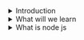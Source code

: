 <details>
<summary>Introduction</summary>

- Node and Express FUndamentals
- Complex REST API
- MERN API
- More Projectsimage.png
</details>

<details>
<summary>What will we learn</summary>

- Node Fundamentals
- Express.js
- MongoDb, Mongoose
- Applications
- Deployment
</details>

<details>
<summary>What is node js</summary>

- Environment to run JS outside Browser
- Built on Chrome's V8 JS Engine
- Big Community
- Full-Stack
</details>